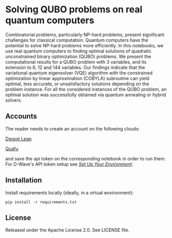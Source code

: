# Solving QUBO problems on real quantum computers

Combinatorial problems, particularly NP-hard problems, present significant challenges for classical computation. Quantum
computers have the potential to solve NP-hard problems more efficiently. In this notebooks, we use real quantum computers
to finding optimal solutions of quadratic unconstrained binary optimization (QUBO) problems. We present the computational results for a QUBO problem with 3 variables, and its extension to 6, 12 and 144 variables. Our findings indicate that the variational quantum eigensolver (VQE) algorithm with the constrained optimization by linear approximation (COBYLA) subroutine can yield optimal, less accurate, or unsatisfactory solutions depending on the problem instance. For all the considered instances of the QUBO problem, an optimal solution was successfully obtained via quantum annealing or hybrid solvers. 


## Accounts

The reader needs to create an account on the following clouds:

 [Dwave Leap](https://cloud.dwavesys.com/leap/login/?next=/leap/)

 [Quafu](https://quafu.baqis.ac.cn/#/home)

and save the api token on the corresponding notebook in order to run them. For D-Wave's API token setup see [_Set Up Your Environment_](https://docs.ocean.dwavesys.com/en/latest/overview/install.html).


## Installation

Install requirements locally (ideally, in a virtual environment):

    pip install -r requirements.txt


## License

Released under the Apache License 2.0. See LICENSE file.
